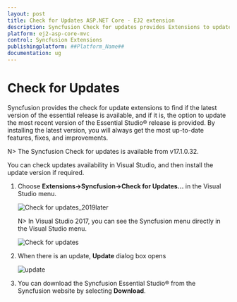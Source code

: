 ```yaml
---
layout: post
title: Check for Updates ASP.NET Core - EJ2 extension
description: Syncfusion Check for updates provides Extensions to update the most recent version of the Essential Studio® release.
platform: ej2-asp-core-mvc
control: Syncfusion Extensions
publishingplatform: ##Platform_Name##
documentation: ug
---
```


# Check for Updates

Syncfusion provides the check for update extensions to find if the latest version of the essential release is available, and if it is, the option to update the most recent version of the Essential Studio® release is provided. By installing the latest version, you will always get the most up-to-date features, fixes, and improvements.

N> The Syncfusion Check for updates is available from v17.1.0.32.

You can check updates availability in Visual Studio, and then install the update version if required.

1. Choose **Extensions->Syncfusion->Check for Updates…** in the Visual Studio menu.

    ![Check for updates_2019later](images/check-for-updates_latest.png)

    N> In Visual Studio 2017, you can see the Syncfusion menu directly in the Visual Studio menu.

    ![Check for updates](images/check-for-updates.png)

2. When there is an update, **Update** dialog box opens

    ![update](images/update.png)

3. You can download the Syncfusion Essential Studio® from the Syncfusion website by selecting **Download**.